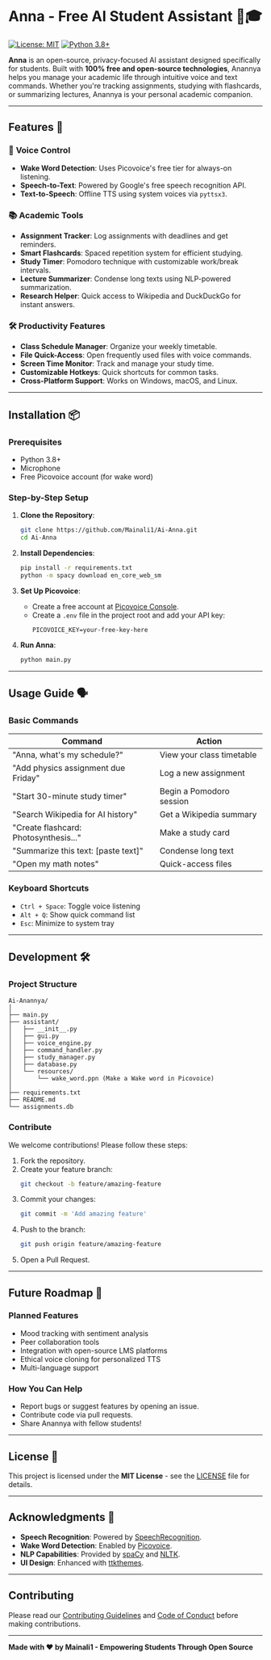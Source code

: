 # Anna - Free AI Student Assistant 🤖🎓

[![License: MIT](https://img.shields.io/badge/License-MIT-yellow.svg)](https://opensource.org/licenses/MIT)
[![Python 3.8+](https://img.shields.io/badge/python-3.8+-blue.svg)](https://www.python.org/downloads/)

**Anna** is an open-source, privacy-focused AI assistant designed specifically for students. Built with **100% free and open-source technologies**, Anannya helps you manage your academic life through intuitive voice and text commands. Whether you're tracking assignments, studying with flashcards, or summarizing lectures, Anannya is your personal academic companion.

---

## Features 🚀

### 🎤 **Voice Control**
- **Wake Word Detection**: Uses Picovoice's free tier for always-on listening.
- **Speech-to-Text**: Powered by Google's free speech recognition API.
- **Text-to-Speech**: Offline TTS using system voices via `pyttsx3`.

### 📚 **Academic Tools**
- **Assignment Tracker**: Log assignments with deadlines and get reminders.
- **Smart Flashcards**: Spaced repetition system for efficient studying.
- **Study Timer**: Pomodoro technique with customizable work/break intervals.
- **Lecture Summarizer**: Condense long texts using NLP-powered summarization.
- **Research Helper**: Quick access to Wikipedia and DuckDuckGo for instant answers.

### 🛠 **Productivity Features**
- **Class Schedule Manager**: Organize your weekly timetable.
- **File Quick-Access**: Open frequently used files with voice commands.
- **Screen Time Monitor**: Track and manage your study time.
- **Customizable Hotkeys**: Quick shortcuts for common tasks.
- **Cross-Platform Support**: Works on Windows, macOS, and Linux.

---

## Installation 📦

### Prerequisites
- Python 3.8+
- Microphone
- Free Picovoice account (for wake word)

### Step-by-Step Setup

1. **Clone the Repository**:
   ```bash
   git clone https://github.com/Mainali1/Ai-Anna.git
   cd Ai-Anna
   ```

2. **Install Dependencies**:
   ```bash
   pip install -r requirements.txt
   python -m spacy download en_core_web_sm
   ```

3. **Set Up Picovoice**:
   - Create a free account at [Picovoice Console](https://console.picovoice.ai/).
   - Create a `.env` file in the project root and add your API key:
     ```env
     PICOVOICE_KEY=your-free-key-here
     ```

4. **Run Anna**:
   ```bash
   python main.py
   ```

---

## Usage Guide 🗣️

### **Basic Commands**
| Command | Action |
|---------|--------|
| "Anna, what's my schedule?" | View your class timetable |
| "Add physics assignment due Friday" | Log a new assignment |
| "Start 30-minute study timer" | Begin a Pomodoro session |
| "Search Wikipedia for AI history" | Get a Wikipedia summary |
| "Create flashcard: Photosynthesis..." | Make a study card |
| "Summarize this text: [paste text]" | Condense long text |
| "Open my math notes" | Quick-access files |

### **Keyboard Shortcuts**
- `Ctrl + Space`: Toggle voice listening
- `Alt + Q`: Show quick command list
- `Esc`: Minimize to system tray

---

## Development 🛠️

### **Project Structure**
```
Ai-Anannya/
│
├── main.py
├── assistant/
│   ├── __init__.py
│   ├── gui.py
│   ├── voice_engine.py
│   ├── command_handler.py
│   ├── study_manager.py
│   ├── database.py
│   └── resources/
│       └── wake_word.ppn (Make a Wake word in Picovoice)
│
├── requirements.txt
├── README.md
└── assignments.db
```

### **Contribute**
We welcome contributions! Please follow these steps:
1. Fork the repository.
2. Create your feature branch:
   ```bash
   git checkout -b feature/amazing-feature
   ```
3. Commit your changes:
   ```bash
   git commit -m 'Add amazing feature'
   ```
4. Push to the branch:
   ```bash
   git push origin feature/amazing-feature
   ```
5. Open a Pull Request.

---

## Future Roadmap 🔮

### **Planned Features**
- Mood tracking with sentiment analysis
- Peer collaboration tools
- Integration with open-source LMS platforms
- Ethical voice cloning for personalized TTS
- Multi-language support

### **How You Can Help**
- Report bugs or suggest features by opening an issue.
- Contribute code via pull requests.
- Share Anannya with fellow students!

---

## License 📄

This project is licensed under the **MIT License** - see the [LICENSE](LICENSE) file for details.

---

## Acknowledgments 🙏

- **Speech Recognition**: Powered by [SpeechRecognition](https://github.com/Uberi/speech_recognition).
- **Wake Word Detection**: Enabled by [Picovoice](https://picovoice.ai/).
- **NLP Capabilities**: Provided by [spaCy](https://spacy.io/) and [NLTK](https://www.nltk.org/).
- **UI Design**: Enhanced with [ttkthemes](https://github.com/RedFantom/ttkthemes).

---

## Contributing
Please read our [Contributing Guidelines](CONTRIBUTING.md) and [Code of Conduct](CODE_OF_CONDUCT.md) before making contributions.

---

**Made with ❤️ by Mainali1 - Empowering Students Through Open Source**